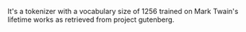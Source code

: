 It's a tokenizer with a vocabulary size of 1256 trained on Mark Twain's lifetime works as retrieved from project gutenberg.
